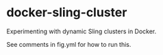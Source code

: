 docker-sling-cluster
====================

Experimenting with dynamic Sling clusters in Docker.

See comments in fig.yml for how to run this.

